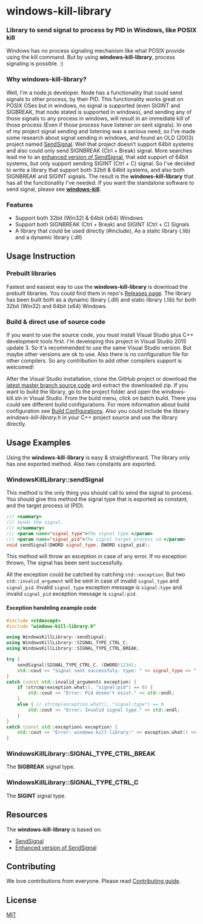 # windows-kill-library
### Library to send signal to process by PID in Windows, like POSIX kill

Windows has no process signaling mechanism like what POSIX provide using the kill command. But by using **windows-kill-library**, process signaling is possible. :)

### Why windows-kill-library?
Well, I'm a node.js developer. Node has a functionality that could send signals to other process, by their PID. This functionality works great on POSIX OSes but in windows, no signal is supported (even SIGINT and SIGBREAK, that node stated is supported in windows), and sending any of those signals to any process in windows, will result in an immediate kill of those process (Even if those process have listener on sent signals). In one of my project signal sending and listening was a serious need, so I've made some research about signal sending in windows, and found an OLD (2003) project named [SendSignal](http://www.latenighthacking.com/projects/2003/sendSignal/). Well that project doesn’t support 64bit systems and also could only send SIGNBREAK (Ctrl + Break) signal. More searches lead me to an [enhanced version of SendSignal](https://github.com/walware/statet/tree/master/de.walware.statet.r.console.core/cppSendSignal), that add support of 64bit systems, but only support sending SIGINT (Ctrl + C) signal. So I've decided to write a library that support both 32bit & 64bit systems, and also both SIGNBREAK and SIGINT signals. The result is the **windows-kill-library** that has all the functionality I've needed. If you want the standalone software to send signal, please see **[windows-kill](https://github.com/alirdn/windows-kill)**.


### Features
- Support both 32bit (Win32) & 64bit (x64) Windows
- Support both SIGNBREAK (Ctrl + Break) and SIGINT (Ctrl + C) Signals
- A library that could be used directly (#include), As a static library (.lib) and a dynamic library (.dll)

## Usage Instruction
### Prebuilt libraries
Fastest and easiest way to use the **windows-kill-library** is download the prebuilt libraries. You could find them in repo's [Releases page](https://github.com/alirdn/windows-kill/releases). The library has been built both as a dynamic library (.dll) and static library (.lib) for both 32bit (Win32) and 64bit (x64) Windows.

### Build & direct use of source code
If you want to use the source code, you must install Visual Studio plus C++ development tools first. I'm developing this project in Visual Studio 2015 update 3. So it's recommended to use the same Visual Studio version. But maybe other versions are ok to use. Also there is no configuration file for other compilers. So any contribution to add other compilers support is welcomed!

After the Visual Studio installation, clone the GitHub project or download the [latest master branch source code](https://github.com/alirdn/windows-kill/archive/master.zip) and extract the downloaded zip.
If you want to build the library, go to the project folder and open the windows-kill.sln in Visual Studio. From the build menu, click on batch build. There you could see different build configurations. For more information about build configuration see [Build Configurations](https://github.com/alirdn/windows-kill#build-configurations). Also you could include the library *windows-kill-library.h* in your C++ project source and use the library directly.

## Usage Examples
Using the **windows-kill-library** is easy & straightforward. The library only has one exported method. Also two constants are exported.

### WindowsKillLibrary::sendSignal
This method is the only thing you should call to send the signal to process. You should give this method the signal type that is exported as constant, and the target process id (PID).
```c++
/// <summary>
/// Sends the signal.
/// </summary>
/// <param name="signal_type">The signal type.</param>
/// <param name="signal_pid">The signal target process id.</param>
void sendSignal(DWORD signal_type, DWORD signal_pid);
```

This method will throw an exception in case of any error. If no exception thrown, The signal has been sent successfully.

All the exception could be catched by catching ```std::exception```. But two ```std::invalid_argument``` will be sent in case of invalid ```signal_type``` and ```signal_pid```. Invalid ```signal_type``` exception message is ```signal:type``` and invalid ```signal_pid``` exception message is ```signal:pid```.

#### Exception handeling example code
```c++
#include <stdexcept>
#include "windows-kill-library.h"

using WindowsKillLibrary::sendSignal;
using WindowsKillLibrary::SIGNAL_TYPE_CTRL_C;
using WindowsKillLibrary::SIGNAL_TYPE_CTRL_BREAK;

try {
    sendSignal(SIGNAL_TYPE_CTRL_C, (DWORD)1234);
    std::cout << "Signal sent successfuly. type: " << signal_type << " | pid: " << signal_pid << "\n";
}
catch (const std::invalid_argument& exception) {
    if (strcmp(exception.what(), "signal:pid") == 0) {
        std::cout << "Error: Pid dosen't exist." << std::endl;
    }
    else { // strcmp(exception.what(), "signal:type") == 0
        std::cout << "Error: Invalid signal type." << std::endl;
    }
}
catch (const std::exception& exception) {
    std::cout << "Error: windows-kill-library:" << exception.what() << std::endl;
}
```

### WindowsKillLibrary::SIGNAL_TYPE_CTRL_BREAK
The **SIGBREAK** signal type.

### WindowsKillLibrary::SIGNAL_TYPE_CTRL_C
The **SIGINT** signal type.

## Resources
The **windows-kill-library** is based on:
- [SendSignal](http://www.latenighthacking.com/projects/2003/sendSignal/)
- [Enhanced version of SendSignal](https://github.com/walware/statet/tree/master/de.walware.statet.r.console.core/cppSendSignal)

## Contributing
We love contributions from everyone. Please read [Contributing guide](https://github.com/alirdn/windows-kill/CONTRIBUTING).

## License
[MIT](https://github.com/alirdn/windows-kill/LICENSE)
